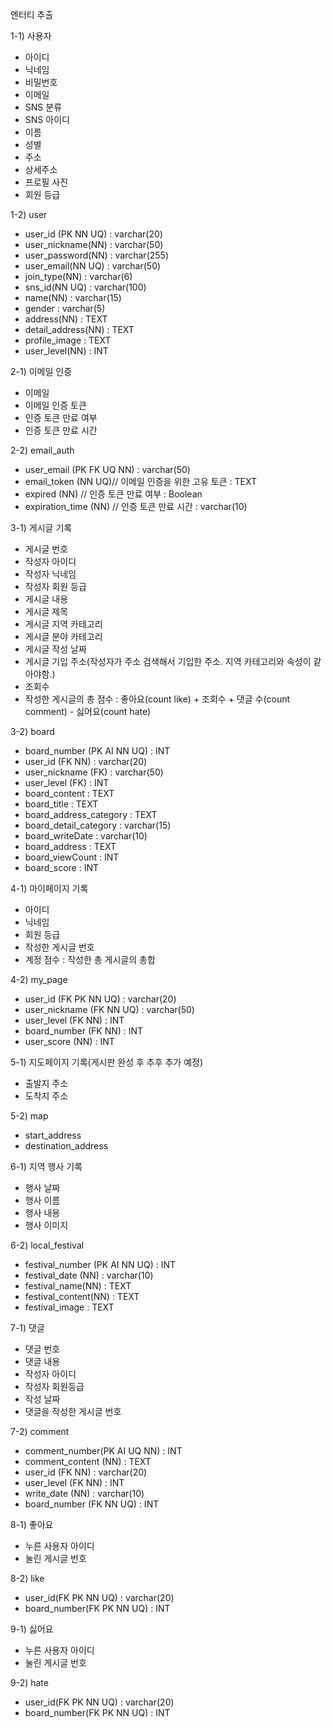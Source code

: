 엔터티 추출

1-1) 사용자
 
- 아이디
- 닉네임
- 비밀번호
- 이메일
- SNS 분류
- SNS 아이디
- 이름
- 성별
- 주소
- 상세주소
- 프로필 사진
- 회원 등급


1-2) user

- user_id (PK NN UQ) : varchar(20)
- user_nickname(NN) : varchar(50)
- user_password(NN) : varchar(255)
- user_email(NN UQ) : varchar(50)
- join_type(NN) : varchar(6)
- sns_id(NN UQ) : varchar(100)
- name(NN) : varchar(15)
- gender : varchar(5)
- address(NN) : TEXT
- detail_address(NN) : TEXT
- profile_image : TEXT
- user_level(NN) : INT

2-1) 이메일 인증

- 이메일
- 이메일 인증 토큰
- 인증 토큰 만료 여부
- 인증 토큰 만료 시간

2-2) email_auth

- user_email (PK FK UQ NN) : varchar(50)
- email_token (NN UQ)// 이메일 인증을 위한 고유 토큰 : TEXT
- expired (NN) // 인증 토큰 만료 여부 : Boolean
- expiration_time (NN) // 인증 토큰 만료 시간 : varchar(10)


3-1) 게시글 기록

- 게시글 번호
- 작성자 아이디
- 작성자 닉네임
- 작성자 회원 등급
- 게시글 내용
- 게시글 제목
- 게시글 지역 카테고리
- 게시글 분야 카테고리
- 게시글 작성 날짜
- 게시글 기입 주소(작성자가 주소 검색해서 기입한 주소. 지역 카테고리와 속성이 같아야함.)
- 조회수
- 작성한 게시글의 총 점수 : 좋아요(count like) + 조회수 + 댓글 수(count comment) - 싫어요(count hate)

3-2) board

- board_number (PK AI NN UQ) : INT
- user_id (FK NN) : varchar(20)
- user_nickname (FK) : varchar(50)
- user_level (FK) : INT
- board_content : TEXT
- board_title : TEXT
- board_address_category : TEXT
- board_detail_category : varchar(15)
- board_writeDate : varchar(10)
- board_address : TEXT
- board_viewCount : INT
- board_score : INT


4-1) 마이페이지 기록

- 아이디
- 닉네임
- 회원 등급
- 작성한 게시글 번호
- 계정 점수 : 작성한 총 게시글의 총합

4-2) my_page

- user_id (FK PK NN UQ) : varchar(20)
- user_nickname (FK NN UQ) : varchar(50)
- user_level (FK NN) : INT
- board_number (FK NN) : INT
- user_score (NN) : INT 


5-1) 지도페이지 기록(게시판 완성 후 추후 추가 예정)

- 출발지 주소
- 도착지 주소

5-2) map

- start_address 
- destination_address 


6-1) 지역 행사 기록
- 행사 날짜
- 행사 이름
- 행사 내용
- 행사 이미지

6-2) local_festival
- festival_number (PK AI NN UQ) : INT
- festival_date (NN) : varchar(10)
- festival_name(NN) : TEXT
- festival_content(NN) : TEXT
- festival_image : TEXT

7-1) 댓글

- 댓글 번호
- 댓글 내용
- 작성자 아이디
- 작성자 회원등급
- 작성 날짜
- 댓글을 작성한 게시글 번호

7-2) comment

- comment_number(PK AI UQ NN) : INT
- comment_content (NN) : TEXT
- user_id (FK NN) : varchar(20)
- user_level (FK NN) : INT
- write_date (NN) : varchar(10)
- board_number (FK NN UQ) : INT

8-1) 좋아요
- 누른 사용자 아이디
- 눌린 게시글 번호

8-2) like
- user_id(FK PK NN UQ) : varchar(20)
- board_number(FK PK NN UQ) : INT 

9-1) 싫어요
- 누른 사용자 아이디
- 눌린 게시글 번호

9-2) hate
- user_id(FK PK NN UQ) : varchar(20)
- board_number(FK PK NN UQ) : INT

